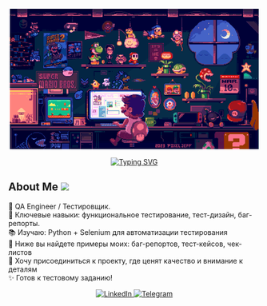 <div align="center">

![Header](https://raw.githubusercontent.com/Zharasqi/Zharas-Talgatuly/main/assets/tenor.gif)

</div>

<p align="center">
  <a href="https://git.io/typing-svg">
    <img src="https://readme-typing-svg.demolab.com?font=Fira+Code&weight=500&size=30&pause=1000&center=true&vCenter=true&width=435&lines=Hi+there+%F0%9F%91%8B%2C+I'm+Zharas;Welcome+to+My+Profile!" alt="Typing SVG" />
  </a>
</p>

## About Me <img src="https://media.giphy.com/media/jTNG3RF6EwbkpD4LZx/giphy.gif" width="30"/>

🧪 QA Engineer / Тестировщик.  
🎯 Ключевые навыки: функциональное тестирование, тест-дизайн, баг-репорты.  
📚 Изучаю: Python + Selenium для автоматизации тестирования  
📁 Ниже вы найдете примеры моих: баг-репортов, тест-кейсов, чек-листов  
🤝 Хочу присоединиться к проекту, где ценят качество и внимание к деталям  
✨ Готов к тестовому заданию!


<p align="center">
  <a href="https://www.linkedin.com/in/zharas-talgatuly-278870210/" target="_blank">
    <img src="https://img.shields.io/badge/LinkedIn-%230A66C2.svg?logo=linkedin&logoColor=white" alt="LinkedIn" height="36"/>
  </a>
  <a href="https://t.me/@zharastalgat" target="_blank">
    <img src="https://img.shields.io/badge/Telegram-%2300A3E0.svg?logo=telegram&logoColor=white" alt="Telegram" height="36"/>
  </a>
</p>
